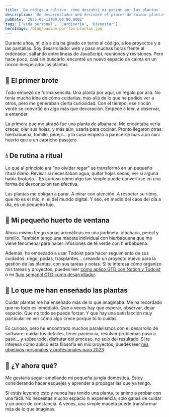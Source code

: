 ```yaml
---
title: 'De código a cultivo: cómo descubrí mi pasión por las plantas'
description: 'Un desarrollador web descubre el placer de cuidar plantas y cómo esta nueva afición ha transformado su día a día.'
pubDate: '2025-05-13T00:00:00.000Z'
tags: ['Vida personal', 'Jardinería', 'Bienestar']
heroImage: /blog/pasion-por-las-plantas.jpg
---
```


Durante años, mi día a día ha girado en torno al código, a los proyectos y a las pantallas. Soy desarrollador web y paso muchas horas frente al ordenador, saltando entre líneas de JavaScript, reuniones y revisiones. Pero hace poco, casi sin buscarlo, encontré un nuevo espacio de calma en un rincón inesperado: las plantas.

## 🌿 El primer brote

Todo empezó de forma sencilla. Una planta por aquí, un regalo por allá. No tenía mucha idea de cómo cuidarlas, más allá de lo que he podido ver a otros, pero me generaban cierta curiosidad. Con el tiempo, ese rincón verde se convirtió en algo más que decoración. Empecé a leer, a observar, a entender.

La primera que me atrapó fue una planta de albahaca. Me encantaba verla crecer, oler sus hojas, y más aún, usarla para cocinar. Pronto llegaron otras: hierbabuena, tomillo, perejil... y la cosa empezó a parecerse más a un mini huerto que a un capricho pasajero.

## 💧 De rutina a ritual

Lo que al principio era "no olvidar regar" se transformó en un pequeño ritual diario. Revisar si necesitaban agua, quitar hojas secas, ver si alguna había brotado... Es curioso cómo algo tan simple puede convertirse en una forma de desconexión tan efectiva.

Las plantas me obligan a parar. A mirar con atención. A respetar su ritmo, que no es el mío, ni el del mundo digital. Y eso, en medio del caos del día a día, es un pequeño lujo.

## 🌱 Mi pequeño huerto de ventana

Ahora mismo tengo varias aromáticas en una jardinera: albahaca, perejil y tomillo. También tengo una maceta individual con hierbabuena que me viene fenomenal para hacer infusiones de té verde con hierbabuena.

Además, he empezado a usar Todoist para hacer seguimiento de sus cuidados: riego, podas, trasplantes... creando un proyecto nuevo para la gestión de las plantas, con sus tareas y notas. Si te interesa cómo organizo mis tareas y proyectos, puedes leer [cómo aplico GTD con Notion y Todoist](/blog/gestionar-vida-notion-metodologia-gtd/) o mi [flujo semanal GTD como desarrollador](/blog/flujo-gtd-semanal-desarrollador/).

## 🧠 Lo que me han enseñado las plantas

Cuidar plantas me ha enseñado más de lo que imaginaba. Me ha recordado que no todo es inmediato. Que a veces hay que esperar, observar, dejar espacio. Que no todo se puede forzar. Y que hay una satisfacción muy particular en ver cómo algo crece porque tú lo cuidas.

Es curioso, pero he encontrado muchos paralelismos con el desarrollo de software: cuidar los detalles, tener paciencia, resolver problemas paso a paso… y sobre todo, disfrutar del proceso, no solo del resultado. Si te interesa cómo aplico esta filosofía en mis proyectos, puedes leer [mis objetivos personales y profesionales para 2023](/blog/objetivos-personales-y-profesionales-2023/).

## 🌻 ¿Y ahora qué?

Me gustaría seguir ampliando mi pequeña jungla doméstica. Estoy considerando hacer esquejes y aprender a propagar las que ya tengo.

Si estás leyendo esto y nunca has tenido una planta, te animo a probar con una fácil. No necesitas mucho espacio ni experiencia, solo ganas de cuidar y un poco de constancia. A veces, una simple maceta puede transformar más de lo que imaginas.
